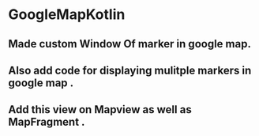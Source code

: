 # GoogleMapKotlin

## Made custom Window Of marker in google map.
## Also add code for displaying mulitple markers in google map .
## Add this view on Mapview as well as MapFragment .
